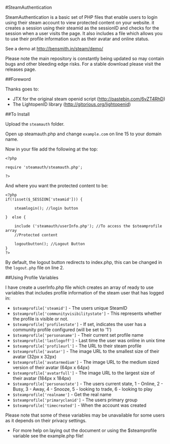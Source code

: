 #SteamAuthentication

SteamAuthentication is a basic set of PHP files that enable users to login using their steam account to view protected content on your website. it creates a session using their steamid as the sessionID and checks for the session when a user visits the page. It also includes a file which allows you to use their profile information such as their avatar and online status.

See a demo at http://bensmith.in/steam/demo/

Please note the main repository is constantly being updated so may contain bugs and other bleeding edge risks. For a stable download please visit the releases page.

##Foreword

Thanks goes to:
- JTX for the original steam openid script (http://pastebin.com/6vZT4RhD)
- The LightopenID library (http://gitorious.org/lightopenid)

##To Install

Upload the `steamauth` folder.

Open up steamauth.php and change `example.com` on line 15 to your domain name. 

Now in your file add the following at the top:

    <?php

    require 'steamauth/steamauth.php';
    
    ?>
    
And where you want the protected content to be:

    <?php
    if(!isset($_SESSION['steamid'])) {

        steamlogin(); //login button
    
    }  else {
    
        include ('steamauth/userInfo.php'); //To access the $steamprofile array
        //Protected content

        logoutbutton(); //Logout Button
    }     
    ?>
    
By default, the logout button redirects to index.php, this can be changed in the `logout.php` file on line 2.
    
##Using Profile Variables

I have create a userInfo.php file which creates an array of ready to use variables that includes profile information of the steam user that has logged in:

* `$steamprofile['steamid']` - The users unique SteamID
* `$steamprofile['communityvisibilitystate']` - This represents whether the profile is visible or not.
* `$steamprofile['profilestate']` - If set, indicates the user has a community profile configured (will be set to '1')
* `$steamprofile['personaname']` - Their current set profile name
* `$steamprofile['lastlogoff']` - Last time the user was online in unix time
* `$steamprofile['profileurl']` - The URL to their steam profile
* `$steamprofile['avatar']` - The image URL to the smallest size of their avatar (32px x 32px)
* `$steamprofile['avatarmedium']` - The image URL to the medium sized version of their avatar (64px x 64px)
* `$steamprofile['avatarfull']` - The image URL to the largest size of their avatar (184px x 184px)
* `$steamprofile['personastate']` - The users current state, 1 - Online, 2 - Busy, 3 - Away, 4 - Snooze, 5 - looking to trade, 6 - looking to play
* `$steamprofile['realname']` - Get the real name
* `$steamprofile['primaryclanid']` - The users primary group
* `$steamprofile['timecreated']` - When the account was created

Please note that some of these variables may be unavailable for some users as it depends on their privacy settings. 

* For more help on laying out the document or using the $steamprofile variable see the example.php file!

 

